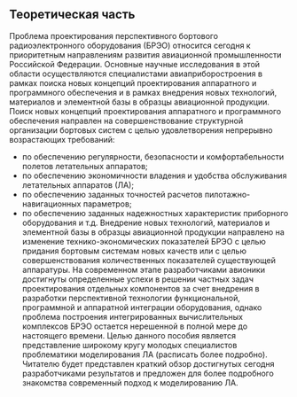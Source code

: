 <H2>Теоретическая часть</H2>

Проблема проектирования перспективного бортового радиоэлектронного оборудования (БРЭО) относится сегодня к приоритетным направлениям развития авиационной промышленности Российской Федерации. Основные научные исследования в этой области осуществляются специалистами авиаприборостроения в рамках поиска новых концепций проектирования аппаратного и программного обеспечения и в рамках внедрения новых технологий, материалов и элементной базы в образцы авиационной продукции. Поиск новых концепций проектирования аппаратного и программного обеспечения направлен на совершенствование структурной организации бортовых систем с целью удовлетворения непрерывно возрастающих требований: 
- по обеспечению регулярности, безопасности и комфортабельности полетов летательных аппаратов;
- по обеспечению экономичности владения и удобства обслуживания летательных аппаратов (ЛА);
- по обеспечению заданных точностей расчетов пилотажно-навигационных параметров;
- по обеспечению заданных надежностных характеристик приборного оборудования и т.д.
Внедрение новых технологий, материалов и элементной базы в образцы авиационной продукции направлено на изменение технико-экономических показателей БРЭО с целью придания бортовым системам новых качеств или с целью совершенствования количественных показателей существующей аппаратуры.
На современном этапе разработчиками авионики достигнуты определенные успехи в решении частных задач проектирования отдельных компонентов за счет внедрения в разработки перспективной технологии функциональной, программной и аппаратной интеграции оборудования, однако проблема построения интегрированных вычислительных комплексов БРЭО остается нерешенной в полной мере до настоящего времени.
Целью данного пособия является представление широкому кругу молодых специалистов проблематики моделирования ЛА (расписать более подробно). 
Читателю будет представлен краткий обзор достигнутых сегодня разработчиками результатов и предложен для более подробного знакомства современный подход к моделированию ЛА.
